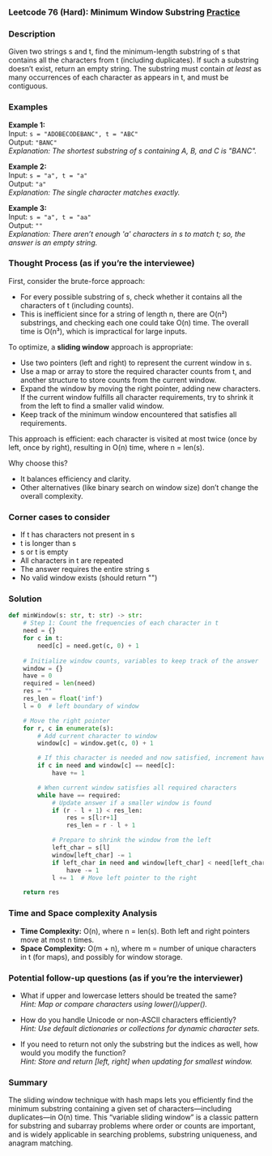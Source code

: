 ### Leetcode 76 (Hard): Minimum Window Substring [Practice](https://leetcode.com/problems/minimum-window-substring)

### Description  
Given two strings s and t, find the minimum-length substring of s that contains all the characters from t (including duplicates). If such a substring doesn’t exist, return an empty string. The substring must contain *at least* as many occurrences of each character as appears in t, and must be contiguous.

### Examples  

**Example 1:**  
Input: `s = "ADOBECODEBANC", t = "ABC"`  
Output: `"BANC"`  
*Explanation: The shortest substring of s containing A, B, and C is "BANC".*

**Example 2:**  
Input: `s = "a", t = "a"`  
Output: `"a"`  
*Explanation: The single character matches exactly.*

**Example 3:**  
Input: `s = "a", t = "aa"`  
Output: `""`  
*Explanation: There aren’t enough 'a' characters in s to match t; so, the answer is an empty string.*

### Thought Process (as if you’re the interviewee)  
First, consider the brute-force approach:  
- For every possible substring of s, check whether it contains all the characters of t (including counts).  
- This is inefficient since for a string of length n, there are O(n²) substrings, and checking each one could take O(n) time. The overall time is O(n³), which is impractical for large inputs.

To optimize, a **sliding window** approach is appropriate:  
- Use two pointers (left and right) to represent the current window in s.
- Use a map or array to store the required character counts from t, and another structure to store counts from the current window.
- Expand the window by moving the right pointer, adding new characters. If the current window fulfills all character requirements, try to shrink it from the left to find a smaller valid window.
- Keep track of the minimum window encountered that satisfies all requirements.

This approach is efficient: each character is visited at most twice (once by left, once by right), resulting in O(n) time, where n = len(s).

Why choose this?  
- It balances efficiency and clarity.  
- Other alternatives (like binary search on window size) don’t change the overall complexity.

### Corner cases to consider  
- If t has characters not present in s  
- t is longer than s  
- s or t is empty  
- All characters in t are repeated  
- The answer requires the entire string s  
- No valid window exists (should return "")

### Solution

```python
def minWindow(s: str, t: str) -> str:
    # Step 1: Count the frequencies of each character in t
    need = {}
    for c in t:
        need[c] = need.get(c, 0) + 1
    
    # Initialize window counts, variables to keep track of the answer
    window = {}
    have = 0
    required = len(need)
    res = ""
    res_len = float('inf')
    l = 0  # left boundary of window

    # Move the right pointer
    for r, c in enumerate(s):
        # Add current character to window
        window[c] = window.get(c, 0) + 1

        # If this character is needed and now satisfied, increment have
        if c in need and window[c] == need[c]:
            have += 1

        # When current window satisfies all required characters
        while have == required:
            # Update answer if a smaller window is found
            if (r - l + 1) < res_len:
                res = s[l:r+1]
                res_len = r - l + 1

            # Prepare to shrink the window from the left
            left_char = s[l]
            window[left_char] -= 1
            if left_char in need and window[left_char] < need[left_char]:
                have -= 1
            l += 1  # Move left pointer to the right

    return res
```

### Time and Space complexity Analysis  

- **Time Complexity:** O(n), where n = len(s). Both left and right pointers move at most n times.
- **Space Complexity:** O(m + n), where m = number of unique characters in t (for maps), and possibly for window storage.

### Potential follow-up questions (as if you’re the interviewer)  

- What if upper and lowercase letters should be treated the same?  
  *Hint: Map or compare characters using lower()/upper().*

- How do you handle Unicode or non-ASCII characters efficiently?  
  *Hint: Use default dictionaries or collections for dynamic character sets.*

- If you need to return not only the substring but the indices as well, how would you modify the function?  
  *Hint: Store and return [left, right] when updating for smallest window.*

### Summary
The sliding window technique with hash maps lets you efficiently find the minimum substring containing a given set of characters—including duplicates—in O(n) time. This “variable sliding window” is a classic pattern for substring and subarray problems where order or counts are important, and is widely applicable in searching problems, substring uniqueness, and anagram matching.